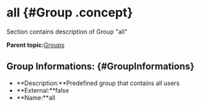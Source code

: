# all {#Group .concept}

Section contains description of Group "all"

**Parent topic:**[Groups](../../../../../../modules/emsdemo_Enterprise/dita/servers/ems/Groups/Groups.md)

## Group Informations: {#GroupInformations}

-   **Description:**Predefined group that contains all users
-   **External:**false
-   **Name:**all

